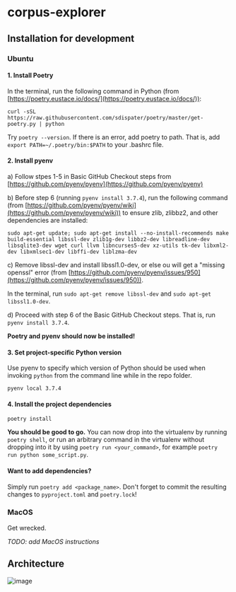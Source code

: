 # corpus-explorer

## Installation for development

### Ubuntu


#### 1. Install Poetry

In the terminal, run the following command in Python
(from [https://poetry.eustace.io/docs/](https://poetry.eustace.io/docs/)):

`curl -sSL https://raw.githubusercontent.com/sdispater/poetry/master/get-poetry.py | python`

Try `poetry --version`. If there is an error, add poetry to path.
That is, add `export PATH=~/.poetry/bin:$PATH` to your .bashrc file.


#### 2. Install pyenv

a) Follow stpes 1-5 in Basic GitHub Checkout steps from
[https://github.com/pyenv/pyenv](https://github.com/pyenv/pyenv)

b) Before step 6 (running `pyenv install 3.7.4`), run the following command
(from [https://github.com/pyenv/pyenv/wiki](https://github.com/pyenv/pyenv/wiki))
to ensure zlib, zlibbz2, and other dependencies are installed:

`sudo apt-get update; sudo apt-get install --no-install-recommends make build-essential libssl-dev zlib1g-dev libbz2-dev libreadline-dev libsqlite3-dev wget curl llvm libncurses5-dev xz-utils tk-dev libxml2-dev libxmlsec1-dev libffi-dev liblzma-dev`

c) Remove libssl-dev and install libssl1.0-dev, or else ou will get a "missing openssl" error
(from [https://github.com/pyenv/pyenv/issues/950](https://github.com/pyenv/pyenv/issues/950)).

In the terminal, run `sudo apt-get remove libssl-dev` and `sudo apt-get libssl1.0-dev`.

d) Proceed with step 6 of the Basic GitHub Checkout steps. That is, run `pyenv install 3.7.4`.

**Poetry and pyenv should now be installed!**


#### 3. Set project-specific Python version

Use pyenv to specify which version of Python should be used when invoking
`python` from the command line while in the repo folder.

`pyenv local 3.7.4`


#### 4. Install the project dependencies

`poetry install`

**You should be good to go.** You can now drop into the virtualenv by running
`poetry shell`, or run an arbitrary command in the virtualenv without dropping
into it by using `poetry run <your_command>`, for example `poetry run python
some_script.py`.


#### Want to add dependencies?

Simply run `poetry add <package_name>`. Don't forget to commit the resulting
changes to `pyproject.toml` and `poetry.lock`!


### MacOS

Get wrecked.

*TODO: add MacOS instructions*

## Architecture

![image](https://user-images.githubusercontent.com/5240492/68536204-082ada00-0304-11ea-979c-052883fa2484.png)
